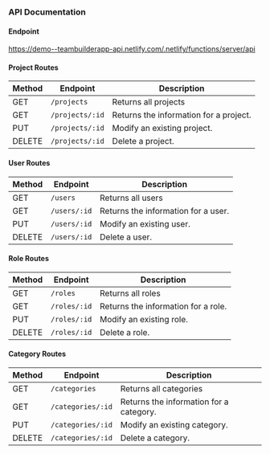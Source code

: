 ### API Documentation

#### Endpoint
https://demo--teambuilderapp-api.netlify.com/.netlify/functions/server/api

#### Project Routes

| Method | Endpoint                        | Description                                        |
|--------|---------------------------------|----------------------------------------------------|
| GET    | `/projects`         | Returns all projects       |
| GET    | `/projects/:id`         | Returns the information for a project.       |
| PUT    | `/projects/:id`         | Modify an existing project.                   |
| DELETE | `/projects/:id`         | Delete a project.                            |

#### User Routes

| Method | Endpoint                        | Description                                        |
|--------|---------------------------------|----------------------------------------------------|
| GET    | `/users`         | Returns all users       |
| GET    | `/users/:id`         | Returns the information for a user.       |
| PUT    | `/users/:id`         | Modify an existing user.                   |
| DELETE | `/users/:id`         | Delete a user.                            |

#### Role Routes

| Method | Endpoint                        | Description                                        |
|--------|---------------------------------|----------------------------------------------------|
| GET    | `/roles`         | Returns all roles       |
| GET    | `/roles/:id`         | Returns the information for a role.       |
| PUT    | `/roles/:id`         | Modify an existing role.                   |
| DELETE | `/roles/:id`         | Delete a role.                            |

#### Category Routes

| Method | Endpoint                        | Description                                        |
|--------|---------------------------------|----------------------------------------------------|
| GET    | `/categories`         | Returns all categories       |
| GET    | `/categories/:id`         | Returns the information for a category.       |
| PUT    | `/categories/:id`         | Modify an existing category.                   |
| DELETE | `/categories/:id`         | Delete a category.                            |

